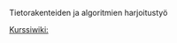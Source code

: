 Tietorakenteiden ja algoritmien harjoitustyö


[Kurssiwiki:](https://github.com/TiraLabra/Alkukes-2014/wiki)
